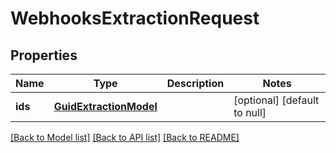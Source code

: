 # WebhooksExtractionRequest
## Properties

| Name | Type | Description | Notes |
|------------ | ------------- | ------------- | -------------|
| **ids** | [**GuidExtractionModel**](GuidExtractionModel.md) |  | [optional] [default to null] |

[[Back to Model list]](../README.md#documentation-for-models) [[Back to API list]](../README.md#documentation-for-api-endpoints) [[Back to README]](../README.md)

